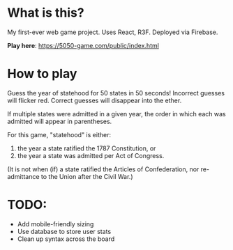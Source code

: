# What is this?
My first-ever web game project. Uses React, R3F. Deployed via Firebase.

**Play here**: https://5050-game.com/public/index.html 

# How to play

Guess the year of statehood for 50 states in 50 seconds!
Incorrect guesses will flicker red. Correct guesses will disappear into the ether.</div>

If multiple states were admitted in a given year, the order in which each was admitted will appear
in parentheses.

For this game, "statehood" is either: 
1. the year a state ratified the 1787 Constitution, or 
2. the year a state was admitted per Act of Congress.

(It is not when (if) a state ratified the Articles of Confederation,
nor re-admittance to the Union after the Civil War.)


# TODO: 
- Add mobile-friendly sizing
- Use database to store user stats
- Clean up syntax across the board 

